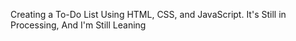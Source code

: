 Creating a To-Do List Using HTML, CSS, and JavaScript.
It's Still in Processing, And I'm Still Leaning 
